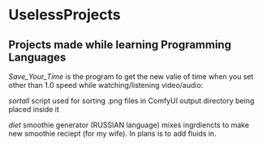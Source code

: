 # UselessProjects

## Projects made while learning Programming Languages


*Save_Your_Time* is the program to get the new valie of time when you set other than 1.0 speed while watching/listening video/audio:
    
*sortall* script used for sorting .png files in ComfyUI output directory being placed inside it
  
*diet* smoothie generator (RUSSIAN language) mixes ingrdiencts to make new smoothie reciept (for my wife). In plans is to add fluids in.
